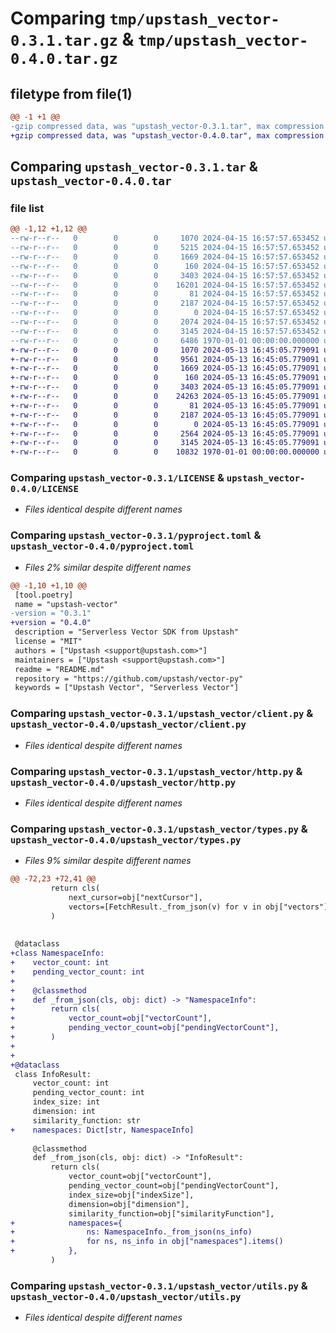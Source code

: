 # Comparing `tmp/upstash_vector-0.3.1.tar.gz` & `tmp/upstash_vector-0.4.0.tar.gz`

## filetype from file(1)

```diff
@@ -1 +1 @@
-gzip compressed data, was "upstash_vector-0.3.1.tar", max compression
+gzip compressed data, was "upstash_vector-0.4.0.tar", max compression
```

## Comparing `upstash_vector-0.3.1.tar` & `upstash_vector-0.4.0.tar`

### file list

```diff
@@ -1,12 +1,12 @@
--rw-r--r--   0        0        0     1070 2024-04-15 16:57:57.653452 upstash_vector-0.3.1/LICENSE
--rw-r--r--   0        0        0     5215 2024-04-15 16:57:57.653452 upstash_vector-0.3.1/README.md
--rw-r--r--   0        0        0     1669 2024-04-15 16:57:57.653452 upstash_vector-0.3.1/pyproject.toml
--rw-r--r--   0        0        0      160 2024-04-15 16:57:57.653452 upstash_vector-0.3.1/upstash_vector/__init__.py
--rw-r--r--   0        0        0     3403 2024-04-15 16:57:57.653452 upstash_vector-0.3.1/upstash_vector/client.py
--rw-r--r--   0        0        0    16201 2024-04-15 16:57:57.653452 upstash_vector-0.3.1/upstash_vector/core/index_operations.py
--rw-r--r--   0        0        0       81 2024-04-15 16:57:57.653452 upstash_vector-0.3.1/upstash_vector/errors.py
--rw-r--r--   0        0        0     2187 2024-04-15 16:57:57.653452 upstash_vector-0.3.1/upstash_vector/http.py
--rw-r--r--   0        0        0        0 2024-04-15 16:57:57.653452 upstash_vector-0.3.1/upstash_vector/py.typed
--rw-r--r--   0        0        0     2074 2024-04-15 16:57:57.653452 upstash_vector-0.3.1/upstash_vector/types.py
--rw-r--r--   0        0        0     3145 2024-04-15 16:57:57.653452 upstash_vector-0.3.1/upstash_vector/utils.py
--rw-r--r--   0        0        0     6486 1970-01-01 00:00:00.000000 upstash_vector-0.3.1/PKG-INFO
+-rw-r--r--   0        0        0     1070 2024-05-13 16:45:05.779091 upstash_vector-0.4.0/LICENSE
+-rw-r--r--   0        0        0     9561 2024-05-13 16:45:05.779091 upstash_vector-0.4.0/README.md
+-rw-r--r--   0        0        0     1669 2024-05-13 16:45:05.779091 upstash_vector-0.4.0/pyproject.toml
+-rw-r--r--   0        0        0      160 2024-05-13 16:45:05.779091 upstash_vector-0.4.0/upstash_vector/__init__.py
+-rw-r--r--   0        0        0     3403 2024-05-13 16:45:05.779091 upstash_vector-0.4.0/upstash_vector/client.py
+-rw-r--r--   0        0        0    24263 2024-05-13 16:45:05.779091 upstash_vector-0.4.0/upstash_vector/core/index_operations.py
+-rw-r--r--   0        0        0       81 2024-05-13 16:45:05.779091 upstash_vector-0.4.0/upstash_vector/errors.py
+-rw-r--r--   0        0        0     2187 2024-05-13 16:45:05.779091 upstash_vector-0.4.0/upstash_vector/http.py
+-rw-r--r--   0        0        0        0 2024-05-13 16:45:05.779091 upstash_vector-0.4.0/upstash_vector/py.typed
+-rw-r--r--   0        0        0     2564 2024-05-13 16:45:05.779091 upstash_vector-0.4.0/upstash_vector/types.py
+-rw-r--r--   0        0        0     3145 2024-05-13 16:45:05.779091 upstash_vector-0.4.0/upstash_vector/utils.py
+-rw-r--r--   0        0        0    10832 1970-01-01 00:00:00.000000 upstash_vector-0.4.0/PKG-INFO
```

### Comparing `upstash_vector-0.3.1/LICENSE` & `upstash_vector-0.4.0/LICENSE`

 * *Files identical despite different names*

### Comparing `upstash_vector-0.3.1/pyproject.toml` & `upstash_vector-0.4.0/pyproject.toml`

 * *Files 2% similar despite different names*

```diff
@@ -1,10 +1,10 @@
 [tool.poetry]
 name = "upstash-vector"
-version = "0.3.1"
+version = "0.4.0"
 description = "Serverless Vector SDK from Upstash"
 license = "MIT"
 authors = ["Upstash <support@upstash.com>"]
 maintainers = ["Upstash <support@upstash.com>"]
 readme = "README.md"
 repository = "https://github.com/upstash/vector-py"
 keywords = ["Upstash Vector", "Serverless Vector"]
```

### Comparing `upstash_vector-0.3.1/upstash_vector/client.py` & `upstash_vector-0.4.0/upstash_vector/client.py`

 * *Files identical despite different names*

### Comparing `upstash_vector-0.3.1/upstash_vector/http.py` & `upstash_vector-0.4.0/upstash_vector/http.py`

 * *Files identical despite different names*

### Comparing `upstash_vector-0.3.1/upstash_vector/types.py` & `upstash_vector-0.4.0/upstash_vector/types.py`

 * *Files 9% similar despite different names*

```diff
@@ -72,23 +72,41 @@
         return cls(
             next_cursor=obj["nextCursor"],
             vectors=[FetchResult._from_json(v) for v in obj["vectors"]],
         )
 
 
 @dataclass
+class NamespaceInfo:
+    vector_count: int
+    pending_vector_count: int
+
+    @classmethod
+    def _from_json(cls, obj: dict) -> "NamespaceInfo":
+        return cls(
+            vector_count=obj["vectorCount"],
+            pending_vector_count=obj["pendingVectorCount"],
+        )
+
+
+@dataclass
 class InfoResult:
     vector_count: int
     pending_vector_count: int
     index_size: int
     dimension: int
     similarity_function: str
+    namespaces: Dict[str, NamespaceInfo]
 
     @classmethod
     def _from_json(cls, obj: dict) -> "InfoResult":
         return cls(
             vector_count=obj["vectorCount"],
             pending_vector_count=obj["pendingVectorCount"],
             index_size=obj["indexSize"],
             dimension=obj["dimension"],
             similarity_function=obj["similarityFunction"],
+            namespaces={
+                ns: NamespaceInfo._from_json(ns_info)
+                for ns, ns_info in obj["namespaces"].items()
+            },
         )
```

### Comparing `upstash_vector-0.3.1/upstash_vector/utils.py` & `upstash_vector-0.4.0/upstash_vector/utils.py`

 * *Files identical despite different names*

